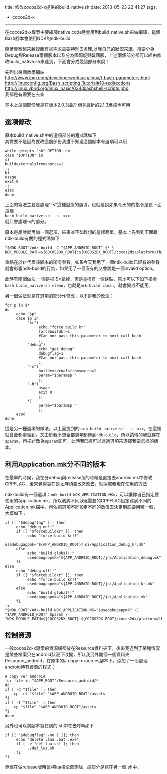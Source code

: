 title: 修改cocos2d-x提供的build_native.sh
date: 2013-05-23 22:41:27
tags: 
- cocos2d-x
---

在cocos2d-x專案中要編譯native code時會用到build_native.sh來做編譯，這個Bash腳本會使用NDK的ndk-build  

隨著專案越來越複雜有些需求需要特別去處理,以我自己的狀況來講，須要分為Debug與Release兩個版本以及分為國際版與韓國版，上述兩個部分都可以經由修改build_native.sh來達到，下面會分成幾個部分來說：

先列出幾個教學網站  
http://www.ibm.com/developerworks/cn/linux/l-bash-parameters.html  
http://linuxconfig.org/Bash_scripting_Tutorial#18-redirections  
http://linux.vbird.org/linux_basic/0340bashshell-scripts.php  
我都是有需要在去查

基本上這個部份我是在版本2.0.3加的  但是最新的2.1.3應該也可用
## 選項修改 ##
原本build_native.sh中的選項部分的程式碼如下  
其實要不是因為要改這個部份我還不知道這個腳本有選項可以用  

    while getopts "sh" OPTION; do  
    case "$OPTION" in  
    s)  
    buildexternalsfromsource=1  
    ;;  
    h)  
    usage  
    exit 0  
    ;;  
    esac  
    done  
上面的寫法主要是處理"-s"這種型態的選項，也就是說如果今天的的指令是長下面這樣：  
`bash build_native.sh  -s  xxx`  
就只會處理-s的部分。

原本是想說就再加一個選項，結果並不如我想的這樣簡單，基本上先看到下面跟ndk-build有關的程式碼如下  

    "$NDK_ROOT"/ndk-build -C "$APP_ANDROID_ROOT" $* \
    NDK_MODULE_PATH=${COCOS2DX_ROOT}:${COCOS2DX_ROOT}/cocos2dx/platform/third_party/android/source"  
重點在於`$*`代表該腳本的所有參數，如果今天我用了一個ndk-build已經有的參數就會影響ndk-build的行為，如果用了一個沒有的又會說是一個invalid option。

此時有兩個做法  一個是把 $*拿掉，但是這樣有一個缺點，原本可以下如下指令  
`bash build_native.sh clean`，也就是`ndk-build clean`，就會變成不能用。

另一個做法就是在選項的部分作修改，以下是我的改法：

    for p in $*
    do
         echo "$p"
         case $p in
              "kr")
                   echo "force build kr"
                   forcebuildkr=1
                   #Can not pass this parameter to next call bash
                   ;;
              "debug")
                   echo "get debug"
                   debugflag=1
                   #Can not pass this parameter to next call bash
                   ;;
              "-s")
                   buildexternalsfromsource=1
                   param="$param$p "
                   ;;
              "-h")
                   usage
                   exit 0
                   ;;
              *)
                   param="$param$p "
                   ;;
         esac
    done  
這是另一種選項的做法，以上面提到的`bash build_native.sh  -s  xxx`，在這裡就會全都處理到，又由於我不想全部選項都傳到`ndk-build`，所以該傳的我就存在`$param`，再把`$`*改為`$param`即可，此時我已經可以透過選項來選擇我要怎樣的版本。

## 利用Application.mk分不同的版本 ##
在最早的時候，我在分debug與release版的時候是直接去android.mk中修改CPPFLAG，後來覺得實在是太麻煩要改來改去，就採取我現在使用的方法

ndk-build有一個選項：`ndk-build NDK_APPLICATION_MK=`，可以讓你自己指定要使用的Application.mk，所以我將不同狀況需要的CPPFLAG設定寫到不同的Application.mk檔中，再依照選項不同設定不同的數值去決定到底要用哪一個，大概如下：

    if [[ "$debugflag" ]]; then
         echo "debug on!!"
         if [[ "$forcebuildkr" ]]; then
              echo "force build kr!!"
              usedebugappmk="${APP_ANDROID_ROOT}/jni/Application_debug_kr.mk"
         else
              echo "build global!!"
              usedebugappmk="${APP_ANDROID_ROOT}/jni/Application_debug.mk"
         fi
    else
         echo "debug off!!"
         if [[ "$forcebuildkr" ]]; then
              echo "force build kr!!"
              usedebugappmk="${APP_ANDROID_ROOT}/jni/Application_kr.mk"
         else
              echo "build global!!"
              usedebugappmk="${APP_ANDROID_ROOT}/jni/Application.mk"
         fi
    fi
    "$NDK_ROOT"/ndk-build NDK_APPLICATION_MK="$usedebugappmk" -C "$APP_ANDROID_ROOT" $param \
    "NDK_MODULE_PATH=${COCOS2DX_ROOT}:${COCOS2DX_ROOT}/cocos2dx/platform/third_party/android/prebuilt"

## 控制資源 ##
一般cocos2d-x專案的資源檔都放在Resource資料夾下，後來我遇到了某種情況是某些檔案只在android狀況下改變，所以我另外開個一個資料夾Resource_android，在原本的# copy resources腳本下，添加了一段處理android特有資源的程式：

    # copy ver android
    for file in "$APP_ROOT"/Resource_android/*
    do
    if [ -d "$file" ]; then
        cp -rf "$file" "$APP_ANDROID_ROOT"/assets
    fi
    if [ -f "$file" ]; then
        cp "$file" "$APP_ANDROID_ROOT"/assets
    fi
    done
另外也可以將腳本寫在別的.sh中在去呼叫如下  

    if [[ "$debugflag" -ne 1 ]]; then
         echo "delete .lua .bat .exe"
         if [ -e "del_lua.sh" ]; then
              ./del_lua.sh
         fi
    fi
專案在做release版時會將lua檔全部刪除，這部分是寫在另一個.sh中。